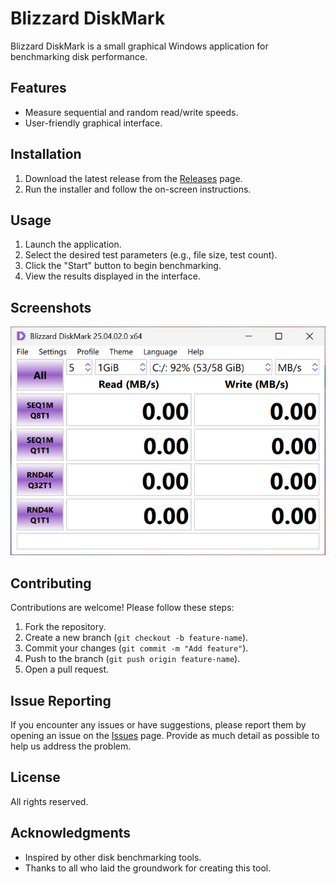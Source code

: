 # Blizzard DiskMark

Blizzard DiskMark is a small graphical Windows application for benchmarking disk performance.

## Features

- Measure sequential and random read/write speeds.
- User-friendly graphical interface.

## Installation

1. Download the latest release from the [Releases](https://github.com/BlizzardWyvern/BlizzardDiskMark/releases) page.
2. Run the installer and follow the on-screen instructions.

## Usage

1. Launch the application.
2. Select the desired test parameters (e.g., file size, test count).
3. Click the "Start" button to begin benchmarking.
4. View the results displayed in the interface.

## Screenshots

<img src="Screenshot_2025-04-02.png" alt="Screenshot" width="600">

## Contributing

Contributions are welcome! Please follow these steps:

1. Fork the repository.
2. Create a new branch (`git checkout -b feature-name`).
3. Commit your changes (`git commit -m "Add feature"`).
4. Push to the branch (`git push origin feature-name`).
5. Open a pull request.

## Issue Reporting
If you encounter any issues or have suggestions, please report them by opening an issue on the [Issues](https://github.com/BlizzardWyvern/BlizzardDiskMark/issues) page. Provide as much detail as possible to help us address the problem.

## License

All rights reserved.

## Acknowledgments

- Inspired by other disk benchmarking tools.
- Thanks to all who laid the groundwork for creating this tool.
